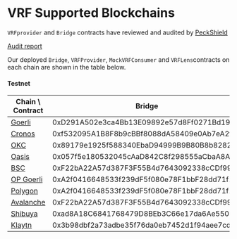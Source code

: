 <!--
order: 5
-->

# VRF Supported Blockchains

`VRFprovider` and `Bridge` contracts have reviewed and audited by [PeckShield](https://peckshield.com/)

[Audit report](https://github.com/bandprotocol/vrf-and-bridge-contracts/blob/master/audit/PeckShield-Audit-Report-Band-VRF-Bridge-v1.0.pdf)

Our deployed `Bridge`, `VRFProvider`, `MockVRFConsumer` and `VRFLens`contracts on each chain are shown in the table below.

#### Testnet

| Chain \ Contract                                    | Bridge                                     | VRFProvider                                | MockVRFConsumer                            | VRFLens                                    |
| --------------------------------------------------- | ------------------------------------------ | ------------------------------------------ | ------------------------------------------ | ------------------------------------------ |
| [Goerli](https://goerli.etherscan.io)               | 0xD291A502e3ca4Bb13E09892e57d8Ff0271Bd198A | 0xF1F3554b6f46D8f172c89836FBeD1ea8551eabad | 0x6aFCBD05f4718B994a290cfF03547DDFFcd74E08 | 0x6e876b4Ed458af275Eb049a3f89BF0909618d154 |
| [Cronos](https://testnet.cronoscan.com)             | 0xf532095A1B8F8b9cBBf8088dA58409e0Ab7eA2f8 | 0xE2f7Cf77DF70af8e92FF69B8Ffc92585C307a358 | 0x6aFCBD05f4718B994a290cfF03547DDFFcd74E08 | 0xdcFA1244c37262441AA7caF9893fdD99dB101E2A |
| [OKC](https://www.oklink.com/en/okc-test)           | 0x89179e1925f588340EbaD94999B9B80B8b828260 | 0x6afcbd05f4718b994a290cff03547ddffcd74e08 | 0xbf59aA508bABFA3B112553E05b45dcdB21997891 | 0xB8651240368f64aF317c331296b872b815892E00 |
| [Oasis](https://testnet.explorer.emerald.oasis.dev) | 0x057f5e180532045cAaD842C8f298555aCbaA8ADf | 0x4ADE1059F424673B0d660cD87A733b940d309bcF | 0x74865F64aCaF86cD8dfa0c185bE177085106C91a | 0x7f38DF2403c0E767662B5ABB09e4c86A8FDD1869 |
| [BSC](https://testnet.bscscan.com)                  | 0xF22bA22A57d387F3F55B4d7643092338cCDf99D5 | 0x74865F64aCaF86cD8dfa0c185bE177085106C91a | 0x7f38DF2403c0E767662B5ABB09e4c86A8FDD1869 | 0x7c3D5a83a335CED7b6b6beaa959DaD416ae88f27 |
| [OP Goerli](https://goerli-optimism.etherscan.io)   | 0xA2f0416648533f239dF5f080e78F1bbF28dd71f1 | 0xF1F3554b6f46D8f172c89836FBeD1ea8551eabad | 0xE2f7Cf77DF70af8e92FF69B8Ffc92585C307a358 | 0x3ffBc08b878D489fec0c80fa65C9B3933B361764 |
| [Polygon](https://mumbai.polygonscan.com)           | 0xA2f0416648533f239dF5f080e78F1bbF28dd71f1 | 0x0173cE38C64Be34e7f23f39346c2D9AF5d9743FB | 0xFb4d5252ca8FAFaE3Fe8718a9eE8bcF72266589F | 0x14919325f2d97a05d146b7b4c9374b265e722f00 |
| [Avalanche](https://testnet.snowtrace.io)           | 0xF22bA22A57d387F3F55B4d7643092338cCDf99D5 | 0xF1F3554b6f46D8f172c89836FBeD1ea8551eabad | 0xE2f7Cf77DF70af8e92FF69B8Ffc92585C307a358 | 0x3ffBc08b878D489fec0c80fa65C9B3933B361764 |
| [Shibuya](https://blockscout.com/shibuya)           | 0xad8A18C6841768479D8BEb3C66e17da6Ae550E6f | 0x6aFCBD05f4718B994a290cfF03547DDFFcd74E08 | 0x6e876b4Ed458af275Eb049a3f89BF0909618d154 | 0xf694A2a7421efdb441bf63b2Ef3864E4EDdFB42e |
| [Klaytn](https://baobab.scope.klaytn.com/)          | 0x3b98dbf2a73adbe35f76da0eb7452d1f94aee7cd | 0xa992A3170e312054CafF7e744bf8a17182a84e9a | 0xfe14D69FCb6A5CA87f60a8538A3401730f3920eB | 0x562DD6Df2f5170f8E1CeC831978DC11862e228e8 |
